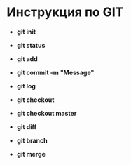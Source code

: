 # Инструкция по GIT

* **git init**

* **git status**

* **git add**

* **git commit -m "Message"**

* **git log**

* **git checkout**

* **git checkout master**

* **git diff**

* **git branch**

* **git merge**